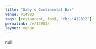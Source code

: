 ```yaml
---
title: "Gaby's Continental Bar"
venue: v14983
tags: [restaurant, food, "fhrs:412012"]
permalink: /v/14983/
layout: venue
---
```

null